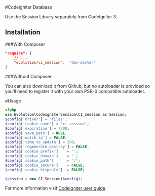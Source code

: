 #Codeigniter Database

Use the Session Library separately from CodeIgniter 3.

## Installation

###With Composer
```json
"require": {
    // ...
    "evolution/ci_session":  "dev-master"
}
```

###Without Composer

You can also download it from Github, but no autoloader is provided so you'll need to register it with your own PSR-0 compatible autoloader.

#Usage
```php
<?php
use Evolution\CodeIgniterSession\CI_Session as Session;
$config['driver'] = 'files';
$config['cookie_name'] = 'ci_session';
$config['expiration'] = 7200;
$config['save_path'] = NULL;
$config['match_ip'] = FALSE;
$config['time_to_update'] = 300;
$config['regenerate_destroy'] = FALSE;
$config['cookie_prefix']	= '';
$config['cookie_domain']	= '';
$config['cookie_path']		= '/';
$config['cookie_secure']	= FALSE;
$config['cookie_httponly'] 	= FALSE;

$session = new CI_Session($config);
```
For more information visit <a href="http://www.codeigniter.com/userguide3/libraries/sessions.html">CodeIgniter user guide</a>.
